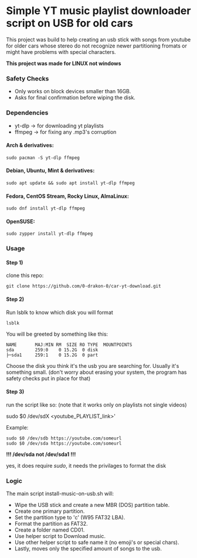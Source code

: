 # Simple YT music playlist downloader script on USB for old cars

This project was build to help creating an usb stick with songs from youtube for older cars whose stereo do not recognize newer partitioning fromats or might have problems with special characters.

**This project was made for LINUX not windows**

### Safety Checks
* Only works on block devices smaller than 16GB.
* Asks for final confirmation before wiping the disk.


### Dependencies
 * yt-dlp -> for downloading yt playlists
 * ffmpeg -> for fixing any .mp3's corruption

#### Arch & derivatives:
 `sudo pacman -S yt-dlp ffmpeg`

#### Debian, Ubuntu, Mint & derivatives:
 `sudo apt update && sudo apt install yt-dlp ffmpeg`

#### Fedora, CentOS Stream, Rocky Linux, AlmaLinux:
 `sudo dnf install yt-dlp ffmpeg`

#### OpenSUSE:
 `sudo zypper install yt-dlp ffmpeg`

### Usage

#### Step 1)
clone this repo:

`git clone https://github.com/0-drakon-0/car-yt-download.git`

#### Step 2)
Run lsblk to know which disk you will format

`lsblk`

You will be greeted by something like this:

```
NAME       MAJ:MIN RM  SIZE RO TYPE  MOUNTPOINTS
sda        259:0    0 15.2G  0 disk
├─sda1     259:1    0 15.2G  0 part
```

Choose the disk you think it's the usb you are searching for. Usually it's something small. (don't worry about erasing your system, the program has safety checks put in place for that)

#### Step 3)
run the script like so: (note that it works only on playlists not single videos)

sudo $0 /dev/sdX <youtube_PLAYLIST_link>'

Example:
```
sudo $0 /dev/sdb https://youtube.com/someurl
sudo $0 /dev/sda https://youtube.com/someurl
```

**!!! /dev/sda not /dev/sda1 !!!**

yes, it does require *sudo*, it needs the privilages to format the disk

### Logic

The main script install-music-on-usb.sh will:

* Wipe the USB stick and create a new MBR (DOS) partition table.
* Create one primary partition.
* Set the partition type to 'c' (W95 FAT32 LBA).
* Format the partition as FAT32.
* Create a folder named CD01.
* Use helper script to Download music.
* Use other helper script to safe name it (no emoji's or special chars).
* Lastly, moves only the specified amount of songs to the usb.



